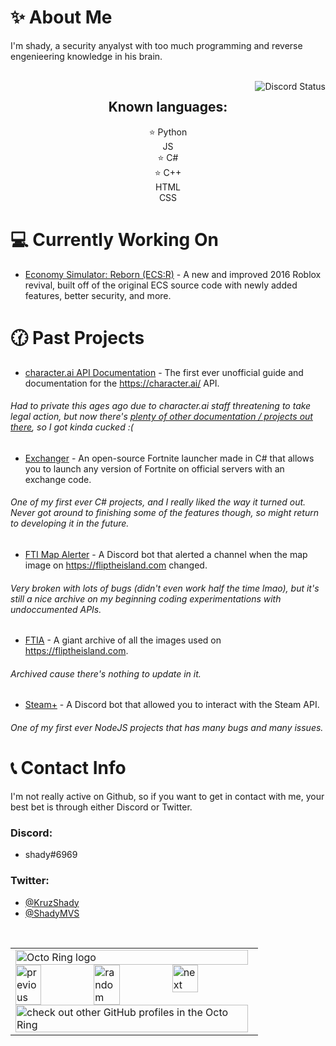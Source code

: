 # ✨ About Me

I'm shady, a security anyalyst with too much programming and reverse engenieering knowledge in his brain.

<br>
<img align="right" src="https://lanyard.cnrad.dev/api/876581935596589098" alt="Discord Status">

<h2 align="center"> Known languages: </h2>
<div align="center">
    ⭐ Python
    <br>
    JS
    <br>
    ⭐ C#
    <br>
    ⭐ C++
    <br>
    HTML
    <br>
    CSS
</div>
    
# 💻 Currently Working On
- [Economy Simulator: Reborn (ECS:R)](https://rbx.samu3l.wtf) - A new and improved 2016 Roblox revival, built off of the original ECS source code with newly added features, better security, and more.

# 🕜 Past Projects
- [character.ai API Documentation](https://github.com/u4pak/characterai-api) - The first ever unofficial guide and documentation for the https://character.ai/ API.

###### Had to private this ages ago due to character.ai staff threatening to take legal action, but now there's [plenty of other documentation / projects out there](https://github.com/drizzle-mizzle/CharacterAI-Discord-Bot), so I got kinda cucked :(

- [Exchanger](https://github.com/u4pak/exchanger) - An open-source Fortnite launcher made in C# that allows you to launch any version of Fortnite on official servers with an exchange code.

###### One of my first ever C# projects, and I really liked the way it turned out. Never got around to finishing some of the features though, so might return to developing it in the future.

- [FTI Map Alerter](https://github.com/u4pak/fti-map-alert) - A Discord bot that alerted a channel when the map image on https://fliptheisland.com changed.

###### Very broken with lots of bugs (didn't even work half the time lmao), but it's still a nice archive on my beginning coding experimentations with undoccumented APIs.

- [FTIA](https://github.com/u4pak/ftia) - A giant archive of all the images used on https://fliptheisland.com.

###### Archived cause there's nothing to update in it.

- [Steam+](https://github.com/u4pak/steam-plus) - A Discord bot that allowed you to interact with the Steam API.

###### One of my first ever NodeJS projects that has many bugs and many issues.

# 📞 Contact Info

I'm not really active on Github, so if you want to get in contact with me, your best bet is through either Discord or Twitter.

### Discord:
- shady#6969

### Twitter:
- [@KruzShady](https://twitter.com/kruzshady)
- [@ShadyMVS](https://twitter.com/shadymvs)

<br>
<table><tbody><tr><td><a href="https://octo-ring.com/"><img src="https://octo-ring.com/static/img/widget/top.png" width="99%" alt="Octo Ring logo" align="top"></a><br><a href="https://octo-ring.com/p/u4pak/prev"><img src="https://octo-ring.com/static/img/widget/prev.png" width="33%" alt="previous" align="top" title="previous profile"></a><a href="https://octo-ring.com/p/u4pak/random"><img src="https://octo-ring.com/static/img/widget/random.png" width="33%" alt="random" align="top" title="random profile"></a><a href="https://octo-ring.com/p/u4pak/next"><img src="https://octo-ring.com/static/img/widget/next.png" width="33%" alt="next" align="top" title="next profile"></a><br><a href="https://octo-ring.com/"><img src="https://octo-ring.com/static/img/widget/bottom.png" width="99%" alt="check out other GitHub profiles in the Octo Ring" align="top"></a></td></tr></tbody></table>
